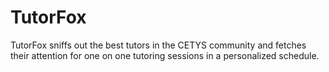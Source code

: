 # TutorFox
TutorFox sniffs out the best tutors in the CETYS community and fetches their attention for one on one tutoring sessions in a personalized schedule.
